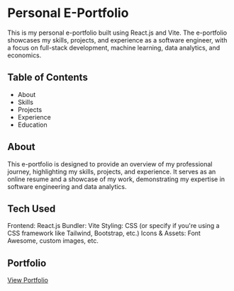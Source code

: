 # Personal E-Portfolio
This is my personal e-portfolio built using React.js and Vite. The e-portfolio showcases my skills, projects, and experience as a software engineer, with a focus on full-stack development, machine learning, data analytics, and economics.

## Table of Contents
* About
* Skills
* Projects
* Experience 
* Education

## About
This e-portfolio is designed to provide an overview of my professional journey, highlighting my skills, projects, and experience. It serves as an online resume and a showcase of my work, demonstrating my expertise in software engineering and data analytics.

## Tech Used
Frontend: React.js
Bundler: Vite
Styling: CSS (or specify if you're using a CSS framework like Tailwind, Bootstrap, etc.)
Icons & Assets: Font Awesome, custom images, etc.

## Portfolio
[View Portfolio](https://sebastianxstephens.com/)